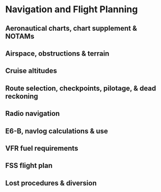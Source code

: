 # Navigation and Flight Planning

## Aeronautical charts, chart supplement & NOTAMs

## Airspace, obstructions & terrain

## Cruise altitudes

## Route selection, checkpoints, pilotage, & dead reckoning

## Radio navigation

## E6-B, navlog calculations & use

## VFR fuel requirements

## FSS flight plan

## Lost procedures & diversion
